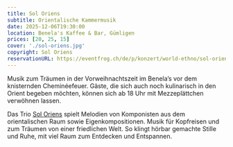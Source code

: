 ```yaml
---
title: Sol Oriens
subtitle: Orientalische Kammermusik
date: 2025-12-06T19:30:00
location: Benela's Kaffee & Bar, Gümligen
prices: [20, 25, 15]
cover: './sol-oriens.jpg'
copyright: Sol Oriens
reservationURL: https://eventfrog.ch/de/p/konzert/world-ethno/sol-oriens-7289230549993940983.html
---
```


Musik zum Träumen in der Vorweihnachtszeit im Benela’s vor dem knisternden Cheminéefeuer. Gäste, die sich auch noch kulinarisch in den Orient begeben möchten, können sich ab 18 Uhr mit Mezzeplättchen verwöhnen lassen.

Das Trio [Sol Oriens](https://www.soloriens.ch/) spielt Melodien von Komponisten aus dem orientalischen Raum sowie Eigenkompositionen. Musik für Kopfreisen und zum Träumen von einer friedlichen Welt. So klingt hörbar gemachte Stille und Ruhe, mit viel Raum zum Entdecken und Entspannen.
